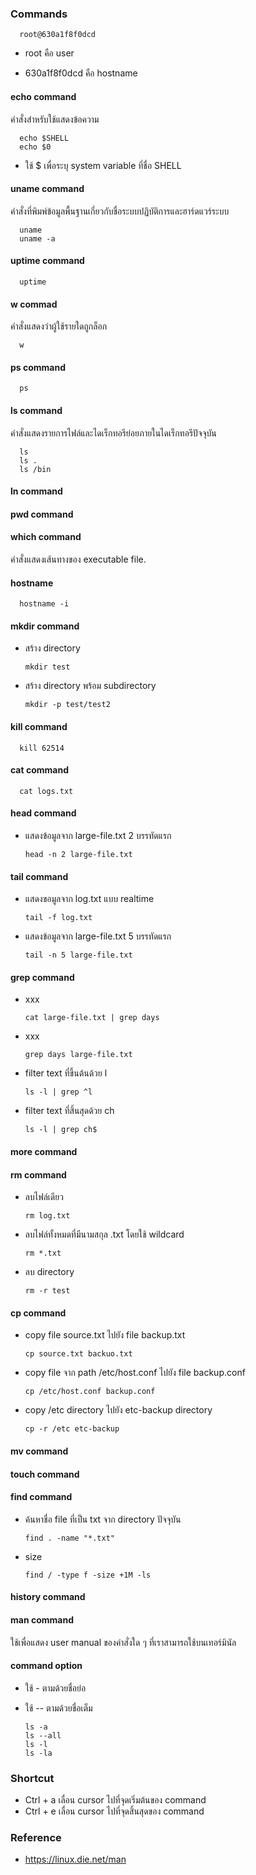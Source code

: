 
### Commands

      root@630a1f8f0dcd 
   
- root คือ user 

- 630a1f8f0dcd คือ hostname

#### echo command

คำสั่งสำหรับใช้แสดงข้อความ

      echo $SHELL
      echo $0
      
- ใช้ $ เพื่อระบุ system variable ที่ชื่อ SHELL

#### uname command

คำสั่งที่พิมพ์ข้อมูลพื้นฐานเกี่ยวกับชื่อระบบปฏิบัติการและฮาร์ดแวร์ระบบ

      uname
      uname -a

#### uptime command

      uptime
      
#### w commad

คำสั่งแสดงว่าผู้ใช้รายใดถูกล็อก

      w

#### ps command

      ps

#### ls command

คำสั่งแสดงรายการไฟล์และไดเร็กทอรีย่อยภายในไดเร็กทอรีปัจจุบัน

      ls
      ls .
      ls /bin

#### ln command

#### pwd command

#### which command

คำสั่งแสดงเส้นทางของ executable file.


#### hostname

      hostname -i

#### mkdir command

- สร้าง directory

      mkdir test
      
- สร้าง directory พร้อม subdirectory

      mkdir -p test/test2

#### kill command

      kill 62514

#### cat command

      cat logs.txt


#### head command

- แสดงข้อมูลจาก large-file.txt 2 บรรทัดแรก

      head -n 2 large-file.txt

#### tail command

- แสดงขอมูลจาก log.txt แบบ realtime

      tail -f log.txt

- แสดงข้อมูลจาก large-file.txt 5 บรรทัดแรก

      tail -n 5 large-file.txt

#### grep command

- xxx

      cat large-file.txt | grep days

- xxx

      grep days large-file.txt

- filter text ที่ขึ้นต้นด้วย l

      ls -l | grep ^l

- filter text ที่สิ้นสุดด้วย ch

      ls -l | grep ch$

#### more command

#### rm command

- ลบไฟล์เดียว

      rm log.txt
      
- ลบไฟล์ทั้งหมดที่มีนามสกุล .txt โดยใช้ wildcard

      rm *.txt

- ลบ directory

      rm -r test

#### cp command

- copy file source.txt ไปยัง file backup.txt

      cp source.txt backuo.txt

- copy file จาก path /etc/host.conf ไปยัง file backup.conf

      cp /etc/host.conf backup.conf

- copy /etc directory ไปยัง etc-backup directory

      cp -r /etc etc-backup

#### mv command

#### touch command

#### find command

- ค้นหาชื่อ file ที่เป็น txt จาก directory ปัจจุบัน

      find . -name "*.txt"

- size

      find / -type f -size +1M -ls
     
#### history command

#### man command

ใช้เพื่อแสดง user manual ของคำสั่งใด ๆ ที่เราสามารถใช้บนเทอร์มินัล

#### command option

- ใช้ - ตามด้วยชื่อย่อ
- ใช้ -- ตามด้วยชื่อเต็ม

      ls -a
      ls --all
      ls -l
      ls -la

### Shortcut

- Ctrl + a เลื่อน cursor ไปที่จุดเริ่มต้นของ command 
- Ctrl + e เลื่อน cursor ไปที่จุดสิ้นสุดของ command 

### Reference

- https://linux.die.net/man
